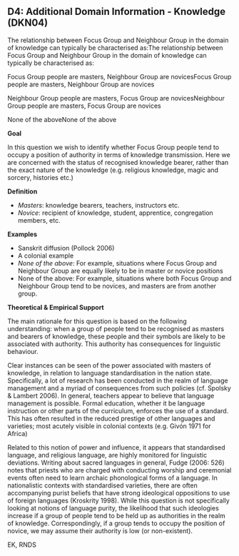 
## D4: Additional Domain Information - Knowledge (DKN04)

The relationship between Focus Group and Neighbour Group in the domain of knowledge can typically be characterised as:The relationship between Focus Group and Neighbour Group in the domain of knowledge can typically be characterised as:



Focus Group people are masters,  Neighbour Group are novicesFocus Group people are masters,  Neighbour Group are novices

Neighbour Group people are masters, Focus Group are novicesNeighbour Group people are masters, Focus Group are novices

None of the aboveNone of the above



**Goal**

In this question we wish to identify whether Focus Group people tend to occupy a position of authority in terms of knowledge transmission. Here we are concerned with the status of recognised knowledge bearer, rather than the exact nature of the knowledge (e.g. religious knowledge, magic and sorcery, histories etc.)



**Definition**

- *Masters*: knowledge bearers, teachers, instructors etc.
- *Novice*: recipient of knowledge, student, apprentice, congregation members, etc.




**Examples**

- Sanskrit diffusion (Pollock 2006)
- A colonial example
- *None of the above*: For example, situations where Focus Group and Neighbour Group are equally likely to be in master or novice positions
- None of the above: For example, situations where both Focus Group and Neighbour Group tend to be novices, and masters are from another group.




**Theoretical & Empirical Support**

The main rationale for this question is based on the following understanding: when a group of people tend to be recognised as masters and bearers of knowledge, these people and their symbols are likely to be associated with authority. This authority has consequences for linguistic behaviour.



Clear instances can be seen of the power associated with masters of knowledge, in relation to language standardisation in the nation state. Specifically, a lot of research has been conducted in the realm of language management and a myriad of consequences from such policies (cf. Spolsky & Lambert 2006). In general, teachers appear to believe that language management is possible. Formal education, whether it be language instruction or other parts of the curriculum, enforces the use of a standard. This has often resulted in the reduced prestige of other languages and varieties; most acutely visible in colonial contexts (e.g. Givón 1971 for Africa)



Related to this notion of power and influence, it appears that standardised language, and religious language, are highly monitored for linguistic deviations. Writing about sacred languages in general, Fudge (2006: 526) notes that priests who are charged with conducting worship and ceremonial events often need to learn archaic phonological forms of a language. In nationalistic contexts with standardised varieties, there are often accompanying purist beliefs that have strong ideological oppositions to use of foreign languages (Kroskrity 1998). While this question is not specifically looking at notions of language purity, the likelihood that such ideologies increase if a group of people tend to be held up as authorities in the realm of knowledge. Correspondingly, if a group tends to occupy the position of novice, we may assume their authority is low (or non-existent).



EK, RNDS
